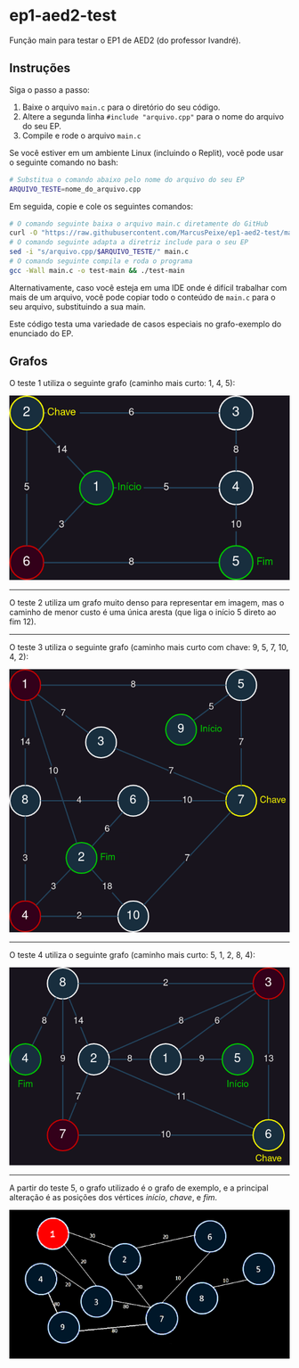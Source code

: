 # ep1-aed2-test

Função main para testar o EP1 de AED2 (do professor Ivandré).

## Instruções

Siga o passo a passo:

1. Baixe o arquivo `main.c` para o diretório do seu código.
2. Altere a segunda linha `#include "arquivo.cpp"` para o nome do arquivo do
   seu EP.
3. Compile e rode o arquivo `main.c`

Se você estiver em um ambiente Linux (incluindo o Replit), você pode usar o
seguinte comando no bash:

```bash
# Substitua o comando abaixo pelo nome do arquivo do seu EP
ARQUIVO_TESTE=nome_do_arquivo.cpp
```

Em seguida, copie e cole os seguintes comandos:

```bash
# O comando seguinte baixa o arquivo main.c diretamente do GitHub
curl -O "https://raw.githubusercontent.com/MarcusPeixe/ep1-aed2-test/main/main.c"
# O comando seguinte adapta a diretriz include para o seu EP
sed -i "s/arquivo.cpp/$ARQUIVO_TESTE/" main.c
# O comando seguinte compila e roda o programa
gcc -Wall main.c -o test-main && ./test-main
```

Alternativamente, caso você esteja em uma IDE onde é difícil trabalhar com
mais de um arquivo, você pode copiar todo o conteúdo de `main.c` para o seu 
arquivo, substituindo a sua main.

Este código testa uma variedade de casos especiais no grafo-exemplo do
enunciado do EP.

## Grafos

O teste 1 utiliza o seguinte grafo (caminho mais curto: 1, 4, 5):

![Grafo para o teste 1](test1.drawio.png)

---

O teste 2 utiliza um grafo muito denso para representar em imagem, mas o
caminho de menor custo é uma única aresta (que liga o início 5 direto ao
fim 12).

---

O teste 3 utiliza o seguinte grafo (caminho mais curto com chave: 9, 5, 7, 10, 4, 2):

![Grafo para o teste 3](test3.drawio.png)

---

O teste 4 utiliza o seguinte grafo (caminho mais curto: 5, 1, 2, 8, 4):

![Grafo para o teste 4](test4.drawio.png)

---

A partir do teste 5, o grafo utilizado é o grafo de exemplo, e a principal alteração
é as posições dos vértices *início*, *chave*, e *fim*.

![Grafo para o teste 3](test-example-graph.png)


